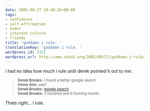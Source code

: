 ```yaml
---
date: 2005-08-27 19:40:26+00:00
tags:
- confidence
- self-affirmation
- humor
- internet-culture
- friends
title: 'goddamn i rule. '
translationKey: 'goddamn i rule. '
wordpress_id: 1121
wordpress_url: http://www.nata2.org/2005/08/27/goddamn-i-rule/
---
```


i had no idea how much i rule until derek pointed it out to me:
<blockquote>
<small>
<b>Derek Brooks:</b> i found a better google search<br />
<b>Home Aim:</b> yea? <br />
<b>Derek Brooks:</b> <a href="http://www.google.com/search?as_q=&num=10&hl=en&btnG=Google+Search&as_epq=i+rule&as_oq=&as_eq=&lr=&as_ft=i&as_filetype=&as_qdr=all&as_occt=any&as_dt=i&as_sitesearch=www.nata2.org+&safe=images">google search</a><br />
<b>Derek Brooks:</b> 2 hundred and 9 fucking results<br />
</small>
</blockquote>

Thats right... i rule.